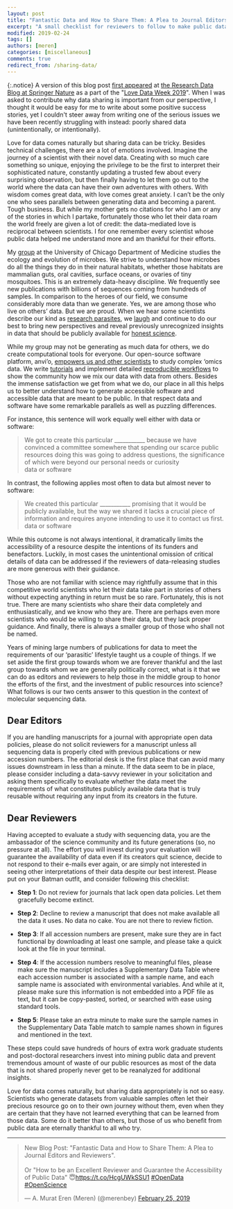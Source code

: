 ```yaml
---
layout: post
title: "Fantastic Data and How to Share Them: A Plea to Journal Editors and Reviewers"
excerpt: "A small checklist for reviewers to follow to make public data sources public and forever"
modified: 2019-02-24
tags: []
authors: [meren]
categories: [miscellaneous]
comments: true
redirect_from: /sharing-data/
---
```



{:.notice}
A version of this blog post [first appeared](https://researchdata.springernature.com/users/113363-a-murat-eren-meren/posts/44023-fantastic-data-and-how-to-share-them-a-plea-to-journal-editors-and-reviewers) at [the Research Data Blog at Springer Nature](https://researchdata.springernature.com/) as a part of the "[Love Data Week 2019](https://researchdata.springernature.com/users/184393-roza-sakellaropoulou/posts/44241-a-week-of-lovin-on-data-content-for-love-data-week-2019)". When I was asked to contribute why data sharing is important from our perspective, I thought it would be easy for me to write about some positive success stories, yet I couldn't steer away from writing one of the serious issues we have been recently struggling with instead: poorly shared data (unintentionally, or intentionally).

Love for data comes naturally but sharing data can be tricky. Besides technical challenges, there are a lot of emotions involved. Imagine the journey of a scientist with their novel data. Creating with so much care something so unique, enjoying the privilege to be the first to interpret their sophisticated nature, constantly updating a trusted few about every surprising observation, but then finally having to let them go out to the world where the data can have their own adventures with others. With wisdom comes great data, with love comes great anxiety. I can’t be the only one who sees parallels between generating data and becoming a parent. Tough business. But while my mother gets no citations for who I am or any of the stories in which I partake, fortunately those who let their data roam the world freely are given a lot of credit: the data-mediated love is reciprocal between scientists. I for one remember every scientist whose public data helped me understand more and am thankful for their efforts.

My <a href="http://merenlab.org/">group</a> at the University of Chicago Department of Medicine studies the ecology and evolution of microbes. We strive to understand how microbes do all the things they do in their natural habitats, whether those habitats are mammalian guts, oral cavities, surface oceans, or ovaries of tiny mosquitoes. This is an extremely data-heavy discipline. We frequently see new publications with billions of sequences coming from hundreds of samples. In comparison to the heroes of our field, we consume considerably more data than we generate. Yes, we are among those who live on others’ data. But we are proud. When we hear some scientists describe our kind as <a href="http://doi.org/10.1056/NEJMe1516564">research parasites</a>, we <a href="http://researchparasite.com/">laugh</a> and continue to do our best to bring new perspectives and reveal previously unrecognized insights in data that should be publicly available for <a href="https://www.statnews.com/2015/12/23/sharing-data-science/">honest science</a>.

While my group may not be generating as much data for others, we do create computational tools for everyone. Our open-source software platform, anvi’o, <a href="https://naturemicrobiologycommunity.nature.com/users/113363-a-murat-eren-meren/posts/34040-microbiologists-vs-shotgun-metagenomes-surface-ocean">empowers us and other scientists</a> to study complex ‘omics data. We write <a href="http://merenlab.org/software/anvio/">tutorials</a> and implement detailed <a href="http://merenlab.org/data/">reproducible workflows</a> to show the community how we mix our data with data from others. Besides the immense satisfaction we get from what we do, our place in all this helps us to better understand how to generate accessible software and accessible data that are meant to be public. In that respect data and software have some remarkable parallels as well as puzzling differences.

For instance, this sentence will work equally well either with data or software: 

<blockquote>
We got to create this particular ___________ because we have convinced a committee somewhere that spending our scarce public resources doing this was going to address questions, the significance of which were beyond our personal needs or curiosity

<div class="blockquote-author">data or software</div>
</blockquote>

In contrast, the following applies most often to data but almost never to software:

<blockquote>
We created this particular ___________ promising that it would be publicly available, but the way we shared it lacks a crucial piece of information and requires anyone intending to use it to contact us first.

<div class="blockquote-author">data or software</div>
</blockquote>

While this outcome is not always intentional, it dramatically limits the accessibility of a resource despite the intentions of its funders and benefactors. Luckily, in most cases the unintentional omission of critical details of data can be addressed if the reviewers of data-releasing studies are more generous with their guidance.

Those who are not familiar with science may rightfully assume that in this competitive world scientists who let their data take part in stories of others without expecting anything in return must be so rare. Fortunately, this is not true. There are many scientists who share their data completely and enthusiastically, and we know who they are. There are perhaps even more scientists who would be willing to share their data, but they lack proper guidance. And finally, there is always a smaller group of those who shall not be named.

Years of mining large numbers of publications for data to meet the requirements of our ‘parasitic’ lifestyle taught us a couple of things. If we set aside the first group towards whom we are forever thankful and the last group towards whom we are generally politically correct, what is it that we can do as editors and reviewers to help those in the middle group to honor the efforts of the first, and the investment of public resources into science? What follows is our two cents answer to this question in the context of molecular sequencing data.

## Dear Editors

If you are handling manuscripts for a journal with appropriate open data policies, please do not solicit reviewers for a manuscript unless all sequencing data is properly cited with previous publications or new accession numbers. The editorial desk is the first place that can avoid many issues downstream in less than a minute. If the data seem to be in place, please consider including a data-savvy reviewer in your solicitation and asking them specifically to evaluate whether the data meet the requirements of what constitutes publicly available data that is truly reusable without requiring any input from its creators in the future.

## Dear Reviewers

Having accepted to evaluate a study with sequencing data, you are the ambassador of the science community and its future generations (so, no pressure at all). The effort you will invest during your evaluation will guarantee the availability of data even if its creators quit science, decide to not respond to their e-mails ever again, or are simply not interested in seeing other interpretations of their data despite our best interest. Please put on your Batman outfit, and consider following this checklist:

* **Step 1**: Do not review for journals that lack open data policies. Let them gracefully become extinct.
 
* **Step 2**: Decline to review a manuscript that does not make available all the data it uses. No data no cake. You are not there to review fiction.

* **Step 3**: If all accession numbers are present, make sure they are in fact functional by downloading at least one sample, and please take a quick look at the file in your terminal.

* **Step 4**: If the accession numbers resolve to meaningful files, please make sure the manuscript includes a Supplementary Data Table where each accession number is associated with a sample name, and each sample name is associated with environmental variables. And while at it, please make sure this information is not embedded into a PDF file as text, but it can be copy-pasted, sorted, or searched with ease using standard tools.

* **Step 5**: Please take an extra minute to make sure the sample names in the Supplementary Data Table match to sample names shown in figures and mentioned in the text.

These steps could save hundreds of hours of extra work graduate students and post-doctoral researchers invest into mining public data and prevent tremendous amount of waste of our public resources as most of the data that is not shared properly never get to be reanalyzed for additional insights.

Love for data comes naturally, but sharing data appropriately is not so easy. Scientists who generate datasets from valuable samples often let their precious resource go on to their own journey without them, even when they are certain that they have not learned everything that can be learned from those data. Some do it better than others, but those of us who benefit from public data are eternally thankful to all who try.

---

<blockquote class="twitter-tweet" data-lang="en"><p lang="en" dir="ltr">New Blog Post: &quot;Fantastic Data and How to Share Them: A Plea to Journal Editors and Reviewers&quot;.<br><br>Or &quot;How to be an Excellent Reviewer and Guarantee the Accessibility of Public Data&quot; 😇<a href="https://t.co/HcgUWkSSU1">https://t.co/HcgUWkSSU1</a> <a href="https://twitter.com/hashtag/OpenData?src=hash&amp;ref_src=twsrc%5Etfw">#OpenData</a> <a href="https://twitter.com/hashtag/OpenScience?src=hash&amp;ref_src=twsrc%5Etfw">#OpenScience</a></p>&mdash; A. Murat Eren (Meren) (@merenbey) <a href="https://twitter.com/merenbey/status/1099859811682959360?ref_src=twsrc%5Etfw">February 25, 2019</a></blockquote>
<script async src="https://platform.twitter.com/widgets.js" charset="utf-8"></script>
